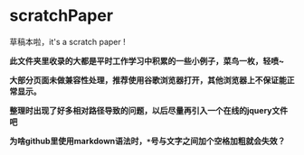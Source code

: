 # scratchPaper
草稿本啦，it's a scratch paper !

**此文件夹里收录的大都是平时工作学习中积累的一些小例子，菜鸟一枚，轻喷~**

**大部分页面未做兼容性处理，推荐使用谷歌浏览器打开，其他浏览器上不保证能正常显示。**

**整理时出现了好多相对路径导致的问题，以后尽量再引入一个在线的jquery文件吧**

**为啥github里使用markdown语法时，`*`号与文字之间加个空格加粗就会失效？**
